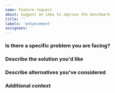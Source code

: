 ```yaml
---
name: Feature request
about: Suggest an idea to improve the benchmark
title: ''
labels: 'enhancement'
assignees: ''
---
```


### Is there a specific problem you are facing?

<!--
  Provide a clear and concise description of what the problem is.
  For example, "I'm always frustrated when..."
-->

### Describe the solution you'd like

<!--
  Decribe what you would like to happen. Mention if you can help in any
  capacity (implement an initial PR, help with testing a PR, ...).
-->

### Describe alternatives you've considered

<!--
  Last, let us know about other solutions you've tried or researched.
-->

### Additional context

<!--
  Is there anything else you can add about the proposal?
  If you haven't already, you may want to link to related issues here.
-->
